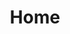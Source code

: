 ---
# https://vitepress.dev/reference/default-theme-home-page
layout: home
title: Home

hero:
  name: "Der Wilde Westen RP"
  text: "Offizielles Wiki"
  tagline: Der Wilde Westen ist ein deutscher Mid-/Hardcore Roleplay-Server für das PC-Spiel Red Dead Redemption 2.
  image:
    src: /assets/dww-logo.png
    alt: dww-logo
  actions:
    - theme: brand
      text: Discord beitreten
      link: https://discord.gg/dww-rp
    - theme: alt
      text: Website besuchen
      link: https://der-wilde-westen-rp.de

features:
  - icon: ❤️
    title: Serverteam
    details: Das spielernahe Serverteam steht euch 24/7 per Ticket zur Verfügung. Anfragen per Ticket werden idr. innerhalb von 24 Stunden bearbeitet und um das bestmögliche Spielerlebnis zu ermöglichen.
  - icon: 🔨
    title: "Realistische Umsetzung"
    details: "Diversität und Flexibilität in jeder Form. Von der Herstellung bis zum Konsumenten, bietet der Server eine Fülle an Möglichkeiten und Optionen. Schneide dein Fleisch, koche dein Wasser ab und kümmere dich gut um deine Wunden. Mit über 1800 Items bilden sich realistische Prozessketten die sich in die spielerbasierte Marktwirtschaft einbetten."
  - icon: 📈
    title: Spielerbasiertes Wirtschaftssystem
    details: Erlebe 1875 in einer fast ausschließlich Spielerkontrollierten Umgebung. Essenzielle Items sind ausschließlich von Spielern für Spieler! Gründe ein Gewerbe oder bilde als Freiberufler ein Teil der Marktwirtschaft des wilden Westes!
  - icon: 💼
    title: "Über 60 vollumfänglichen Berufe"
    details: Sei wer du willst! Die Systeme bieten dir eine Fülle an Berufen, mit denen du dich in der freien Wirtschaft beweisen und deine Leidenschaft ausleben kannst. Von Lockführer, Reporter und Bäcker bis hin zu den klassischen Berufen wie Arzt, Sheriff oder Rancher. Spiele deine Leidenschaft aus oder ziehe als Nomade mit deinem Camp durch das County.
  - icon: 👑
    title: Mehr als 2000 einzigartige Items
    details: ...unterstützen dich bei deinen Alltag im Wilden Westen des Jahres 1875. Brate dir verschiedene Fleischsorten, koche dein Wasser am Lagerfeuer ab, behandle deine Wunden mit Verbänden, rauche Zigaretten oder Zigarren oder trinke das beste Bier, den besten Scotch oder den besten Whiskey des Landes, während du dabei die neuesten Gerüchte in der countyweit erscheinenden Zeitung liest.
  - icon: 🏝
    title: Bereise Guarma und nun auch Mexico!
    details: "Auf unserem RDR2 Roleplay Server bieten wir die aus dem Storymodus von Red Dead Redemption 2 bekannte Map-Erweiterung der Insel Guarma an.
    Nimm ein Schiff für die Überfahrt und entdecke den karibischen Flair der Tropeninsel – entweder zum Entspannen, oder um dich mit deiner Bande vor den Gesetzeshütern zu verstecken und deinen illegalen Geschäften so besser nachkommen zu können."
---